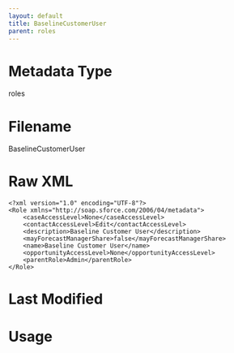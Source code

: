 ```yaml
---
layout: default
title: BaselineCustomerUser
parent: roles
---
```

# Metadata Type
roles


# Filename 
BaselineCustomerUser


# Raw XML
```
<?xml version="1.0" encoding="UTF-8"?>
<Role xmlns="http://soap.sforce.com/2006/04/metadata">
    <caseAccessLevel>None</caseAccessLevel>
    <contactAccessLevel>Edit</contactAccessLevel>
    <description>Baseline Customer User</description>
    <mayForecastManagerShare>false</mayForecastManagerShare>
    <name>Baseline Customer User</name>
    <opportunityAccessLevel>None</opportunityAccessLevel>
    <parentRole>Admin</parentRole>
</Role>
```


# Last Modified


# Usage
